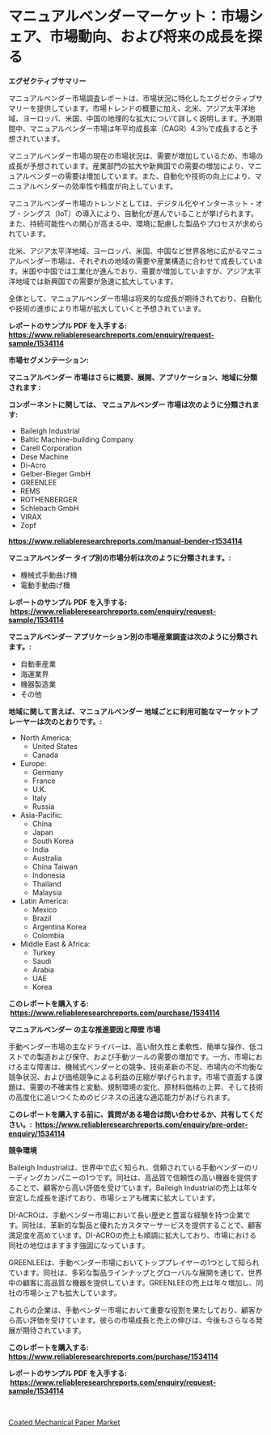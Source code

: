 <p><h1>マニュアルベンダーマーケット：市場シェア、市場動向、および将来の成長を探る</h1></p><p><strong>エグゼクティブサマリー</strong></p>
<p><p>マニュアルベンダー市場調査レポートは、市場状況に特化したエグゼクティブサマリーを提供しています。市場トレンドの概要に加え、北米、アジア太平洋地域、ヨーロッパ、米国、中国の地理的な拡大について詳しく説明します。予測期間中、マニュアルベンダー市場は年平均成長率（CAGR）4.3％で成長すると予想されています。</p><p>マニュアルベンダー市場の現在の市場状況は、需要が増加しているため、市場の成長が予想されています。産業部門の拡大や新興国での需要の増加により、マニュアルベンダーの需要は増加しています。また、自動化や技術の向上により、マニュアルベンダーの効率性や精度が向上しています。</p><p>マニュアルベンダー市場のトレンドとしては、デジタル化やインターネット・オブ・シングス（IoT）の導入により、自動化が進んでいることが挙げられます。また、持続可能性への関心が高まる中、環境に配慮した製品やプロセスが求められています。</p><p>北米、アジア太平洋地域、ヨーロッパ、米国、中国など世界各地に広がるマニュアルベンダー市場は、それぞれの地域の需要や産業構造に合わせて成長しています。米国や中国では工業化が進んでおり、需要が増加していますが、アジア太平洋地域では新興国での需要が急速に拡大しています。</p><p>全体として、マニュアルベンダー市場は将来的な成長が期待されており、自動化や技術の進歩により市場が拡大していくと予想されています。</p></p>
<p><strong>レポートのサンプル PDF を入手する: <a href="https://www.reliableresearchreports.com/enquiry/request-sample/1534114">https://www.reliableresearchreports.com/enquiry/request-sample/1534114</a></strong></p>
<p><strong>市場セグメンテーション:</strong></p>
<p><strong> マニュアルベンダー 市場はさらに概要、展開、アプリケーション、地域に分類されます :</strong></p>
<p><strong>コンポーネントに関しては、 マニュアルベンダー 市場は次のように分類されます: &nbsp;</strong></p>
<p><ul><li>Baileigh Industrial</li><li>Baltic Machine-building Company</li><li>Carell Corporation</li><li>Dese Machine</li><li>Di-Acro</li><li>Gelber-Bieger GmbH</li><li>GREENLEE</li><li>REMS</li><li>ROTHENBERGER</li><li>Schlebach GmbH</li><li>VIRAX</li><li>Zopf</li></ul></p>
<p><strong><a href="https://www.reliableresearchreports.com/manual-bender-r1534114">https://www.reliableresearchreports.com/manual-bender-r1534114</a></strong></p>
<p><strong> マニュアルベンダー タイプ別の市場分析は次のように分類されます。:</strong></p>
<p><ul><li>機械式手動曲げ機</li><li>電動手動曲げ機</li></ul></p>
<p><strong>レポートのサンプル PDF を入手する: &nbsp;<a href="https://www.reliableresearchreports.com/enquiry/request-sample/1534114">https://www.reliableresearchreports.com/enquiry/request-sample/1534114</a></strong></p>
<p><strong> マニュアルベンダー アプリケーション別の市場産業調査は次のように分類されます。:</strong></p>
<p><ul><li>自動車産業</li><li>海運業界</li><li>機器製造業</li><li>その他</li></ul></p>
<p><strong>地域に関して言えば、マニュアルベンダー 地域ごとに利用可能なマーケットプレーヤーは次のとおりです。:</strong></p>
<p><ul>
    <li>
        North America:
        <ul>
            <li>United States</li>
            <li>Canada</li>
        </ul>
    </li>
    <li>
        Europe:
        <ul>
            <li>Germany</li>
            <li>France</li>
            <li>U.K.</li>
            <li>Italy</li>
            <li>Russia</li>
        </ul>
    </li>
    <li>
        Asia-Pacific:
        <ul>
            <li>China</li>
            <li>Japan</li>
            <li>South Korea</li>
            <li>India</li>
            <li>Australia</li>
            <li>China Taiwan</li>
            <li>Indonesia</li>
            <li>Thailand</li>
            <li>Malaysia</li>
        </ul>
    </li>
    <li>
        Latin America:
        <ul>
            <li>Mexico</li>
            <li>Brazil</li>
            <li>Argentina Korea</li>
            <li>Colombia</li>
        </ul>
    </li>
    <li>
        Middle East & Africa:
        <ul>
            <li>Turkey</li>
            <li>Saudi</li>
            <li>Arabia</li>
            <li>UAE</li>
            <li>Korea</li>
        </ul>
    </li>
    </ul></p>
<p><strong>このレポートを購入する: &nbsp;<a href="https://www.reliableresearchreports.com/purchase/1534114">https://www.reliableresearchreports.com/purchase/1534114</a></strong></p>
<p><strong>マニュアルベンダー の主な推進要因と障壁 市場</strong></p>
<p><p>手動ベンダー市場の主なドライバーは、高い耐久性と柔軟性、簡単な操作、低コストでの製造および保守、および手動ツールの需要の増加です。一方、市場における主な障害は、機械式ベンダーとの競争、技術革新の不足、市場内の不均衡な競争状況、および価格競争による利益の圧縮が挙げられます。市場で直面する課題は、需要の不確実性と変動、規制環境の変化、原材料価格の上昇、そして技術の高度化に追いつくためのビジネスの迅速な適応能力があげられます。</p></p>
<p><strong>このレポートを購入する前に、質問がある場合は問い合わせるか、共有してください。:&nbsp; <a href="https://www.reliableresearchreports.com/enquiry/pre-order-enquiry/1534114">https://www.reliableresearchreports.com/enquiry/pre-order-enquiry/1534114</a></strong></p>
<p><strong>競争環境</strong></p>
<p><p>Baileigh Industrialは、世界中で広く知られ、信頼されている手動ベンダーのリーディングカンパニーの1つです。同社は、高品質で信頼性の高い機器を提供することで、顧客から高い評価を受けています。Baileigh Industrialの売上は年々安定した成長を遂げており、市場シェアも確実に拡大しています。</p><p>DI-ACROは、手動ベンダー市場において長い歴史と豊富な経験を持つ企業です。同社は、革新的な製品と優れたカスタマーサービスを提供することで、顧客満足度を高めています。DI-ACROの売上も順調に拡大しており、市場における同社の地位はますます強固になっています。</p><p>GREENLEEは、手動ベンダー市場においてトッププレイヤーの1つとして知られています。同社は、多彩な製品ラインナップとグローバルな展開を通じて、世界中の顧客に高品質な機器を提供しています。GREENLEEの売上は年々増加し、同社の市場シェアも拡大しています。</p><p>これらの企業は、手動ベンダー市場において重要な役割を果たしており、顧客から高い評価を受けています。彼らの市場成長と売上の伸びは、今後もさらなる発展が期待されています。</p></p>
<p><strong>このレポートを購入する: &nbsp; <a href="https://www.reliableresearchreports.com/purchase/1534114">https://www.reliableresearchreports.com/purchase/1534114</a></strong></p>
<p><strong>レポートのサンプル PDF を入手する: &nbsp;<a href="https://www.reliableresearchreports.com/enquiry/request-sample/1534114">https://www.reliableresearchreports.com/enquiry/request-sample/1534114</a></strong><strong></strong></p>
<p>&nbsp;</p>
<p><p><a href="https://meowing-lemming-dd3.notion.site/Coated-Mechanical-Paper-Market-Research-Report-Provides-thorough-Industry-Overview-which-offers-an--ee547d42e49d4824a3d3fc1a7d42d655">Coated Mechanical Paper Market</a></p></p>